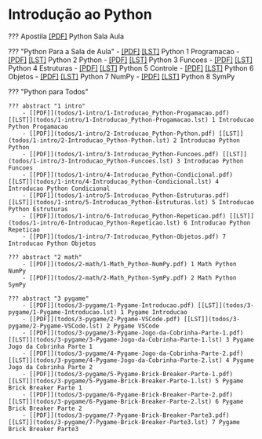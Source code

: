 # Introdução ao Python

??? Apostila
    [[PDF]](Python_Sala_Aula.pdf) Python Sala Aula

??? "Python Para a Sala de Aula"
    - [[PDF]](sala/Python-1-Programacao.pdf) [[LST]](sala/Python-1-Programacao.lst) Python 1 Programacao
    - [[PDF]](sala/Python-2-Python.pdf) [[LST]](sala/Python-2-Python.lst) Python 2 Python
    - [[PDF]](sala/Python-3-Funcoes.pdf) [[LST]](sala/Python-3-Funcoes.lst) Python 3 Funcoes
    - [[PDF]](sala/Python-4-Estruturas.pdf) [[LST]](sala/Python-4-Estruturas.lst) Python 4 Estruturas
    - [[PDF]](sala/Python-5-Controle.pdf) [[LST]](sala/Python-5-Controle.lst) Python 5 Controle
    - [[PDF]](sala/Python-6-Objetos.pdf) [[LST]](sala/Python-6-Objetos.lst) Python 6 Objetos
    - [[PDF]](sala/Python-7-NumPy.pdf) [[LST]](sala/Python-7-NumPy.lst) Python 7 NumPy
    - [[PDF]](sala/Python-8-SymPy.pdf) [[LST]](sala/Python-8-SymPy.lst) Python 8 SymPy

??? "Python para Todos"

    ??? abstract "1 intro"
        - [[PDF]](todos/1-intro/1-Introducao_Python-Progamacao.pdf) [[LST]](todos/1-intro/1-Introducao_Python-Progamacao.lst) 1 Introducao Python Progamacao
        - [[PDF]](todos/1-intro/2-Introducao_Python-Python.pdf) [[LST]](todos/1-intro/2-Introducao_Python-Python.lst) 2 Introducao Python Python
        - [[PDF]](todos/1-intro/3-Introducao_Python-Funcoes.pdf) [[LST]](todos/1-intro/3-Introducao_Python-Funcoes.lst) 3 Introducao Python Funcoes
        - [[PDF]](todos/1-intro/4-Introducao_Python-Condicional.pdf) [[LST]](todos/1-intro/4-Introducao_Python-Condicional.lst) 4 Introducao Python Condicional
        - [[PDF]](todos/1-intro/5-Introducao_Python-Estruturas.pdf) [[LST]](todos/1-intro/5-Introducao_Python-Estruturas.lst) 5 Introducao Python Estruturas
        - [[PDF]](todos/1-intro/6-Introducao_Python-Repeticao.pdf) [[LST]](todos/1-intro/6-Introducao_Python-Repeticao.lst) 6 Introducao Python Repeticao
        - [[PDF]](todos/1-intro/7-Introducao_Python-Objetos.pdf) 7 Introducao Python Objetos

    ??? abstract "2 math"
        - [[PDF]](todos/2-math/1-Math_Python-NumPy.pdf) 1 Math Python NumPy
        - [[PDF]](todos/2-math/2-Math_Python-SymPy.pdf) 2 Math Python SymPy

    ??? abstract "3 pygame"
        - [[PDF]](todos/3-pygame/1-Pygame-Introducao.pdf) [[LST]](todos/3-pygame/1-Pygame-Introducao.lst) 1 Pygame Introducao
        - [[PDF]](todos/3-pygame/2-Pygame-VSCode.pdf) [[LST]](todos/3-pygame/2-Pygame-VSCode.lst) 2 Pygame VSCode
        - [[PDF]](todos/3-pygame/3-Pygame-Jogo-da-Cobrinha-Parte-1.pdf) [[LST]](todos/3-pygame/3-Pygame-Jogo-da-Cobrinha-Parte-1.lst) 3 Pygame Jogo da Cobrinha Parte 1
        - [[PDF]](todos/3-pygame/4-Pygame-Jogo-da-Cobrinha-Parte-2.pdf) [[LST]](todos/3-pygame/4-Pygame-Jogo-da-Cobrinha-Parte-2.lst) 4 Pygame Jogo da Cobrinha Parte 2
        - [[PDF]](todos/3-pygame/5-Pygame-Brick-Breaker-Parte-1.pdf) [[LST]](todos/3-pygame/5-Pygame-Brick-Breaker-Parte-1.lst) 5 Pygame Brick Breaker Parte 1
        - [[PDF]](todos/3-pygame/6-Pygame-Brick-Breaker-Parte-2.pdf) [[LST]](todos/3-pygame/6-Pygame-Brick-Breaker-Parte-2.lst) 6 Pygame Brick Breaker Parte 2
        - [[PDF]](todos/3-pygame/7-Pygame-Brick-Breaker-Parte3.pdf) [[LST]](todos/3-pygame/7-Pygame-Brick-Breaker-Parte3.lst) 7 Pygame Brick Breaker Parte3
